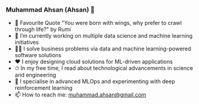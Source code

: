 ### Muhammad Ahsan (Ahsan) 👋

- 💬 Favourite Quote "You were born with wings, why prefer to crawl through life?" by Rumi
- 🔭 I’m currently working on multiple data science and machine learning initiatives
- 👨‍💻 I solve business problems via data and machine learning-powered software solutions 
- ❤️ I enjoy designing cloud solutions for ML-driven applications 
- ⏱ In my free time, I read about technological advancements in science and engineering
- 🌱 I specialise in advanced MLOps and experimenting with deep reinforcement learning
- 📫 How to reach me: muhammad.ahsan@gmail.com

